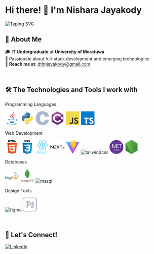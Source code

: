 # Hi there! 👋 I'm **Nishara Jayakody**

<div align="left">
  
![Typing SVG](https://readme-typing-svg.herokuapp.com?font=Fira+Code&size=22&duration=3000&pause=1000&color=50f3ee&center=false&vCenter=false&width=500&lines=IT+Undergraduate;University+of+Moratuwa;Passionate+about+Tech+%26+Innovation;Data+Science+Enthusiast;Always+Learning+%26+Building)

</div>

## 🚀 About Me

🎓 **IT Undergraduate** at **University of Moratuwa**  
🌱 Passionate about full-stack development and emerging technologies  
📧 **Reach me at:** [dthnjayakody@gmail.com](mailto:dthnjayakody@gmail.com)  

<br/>

## 🛠️ The Technologies and Tools I work with
Programming Languages
<p align="left">
  <img src="https://raw.githubusercontent.com/devicons/devicon/master/icons/java/java-original.svg" alt="java" width="45" height="45"/>
  <img src="https://raw.githubusercontent.com/devicons/devicon/master/icons/python/python-original.svg" alt="python" width="45" height="45"/>
  <img src="https://raw.githubusercontent.com/devicons/devicon/master/icons/c/c-original.svg" alt="c" width="45" height="45"/>
  <img src="https://raw.githubusercontent.com/devicons/devicon/master/icons/csharp/csharp-original.svg" alt="csharp" width="45" height="45"/>
  <img src="https://raw.githubusercontent.com/devicons/devicon/master/icons/javascript/javascript-original.svg" alt="javascript" width="45" height="45"/>
  <img src="https://raw.githubusercontent.com/devicons/devicon/master/icons/typescript/typescript-original.svg" alt="typescript" width="45" height="45"/>
</p>
Web Development
<p align="left">
  <img src="https://raw.githubusercontent.com/devicons/devicon/master/icons/html5/html5-original-wordmark.svg" alt="html5" width="45" height="45"/>
  <img src="https://raw.githubusercontent.com/devicons/devicon/master/icons/css3/css3-original-wordmark.svg" alt="css3" width="45" height="45"/>
  <img src="https://raw.githubusercontent.com/devicons/devicon/master/icons/react/react-original-wordmark.svg" alt="react" width="45" height="45"/>
  <img src="https://raw.githubusercontent.com/devicons/devicon/master/icons/nextjs/nextjs-original-wordmark.svg" alt="nextjs" width="45" height="45"/>
  <img src="https://raw.githubusercontent.com/devicons/devicon/master/icons/vitejs/vitejs-original.svg" alt="vite" width="45" height="45"/>
  <img src="https://www.vectorlogo.zone/logos/tailwindcss/tailwindcss-icon.svg" alt="tailwindcss" width="45" height="45"/>
  <img src="https://raw.githubusercontent.com/devicons/devicon/master/icons/dotnetcore/dotnetcore-original.svg" alt="aspnetcore" width="45" height="45"/>
  <img src="https://raw.githubusercontent.com/devicons/devicon/master/icons/nodejs/nodejs-original.svg" alt="nodejs" width="45" height="45"/>
</p>
Databases
<p align="left">
  <img src="https://raw.githubusercontent.com/devicons/devicon/master/icons/mysql/mysql-original-wordmark.svg" alt="mysql" width="45" height="45"/>
  <img src="https://raw.githubusercontent.com/devicons/devicon/master/icons/mongodb/mongodb-original-wordmark.svg" alt="mongodb" width="45" height="45"/>
  <img src="https://www.svgrepo.com/show/303229/microsoft-sql-server-logo.svg" alt="mssql" width="45" height="45"/>
</p>
Design Tools
<p align="left">
  <img src="https://www.vectorlogo.zone/logos/figma/figma-icon.svg" alt="figma" width="45" height="45"/>
  <img src="https://raw.githubusercontent.com/devicons/devicon/master/icons/photoshop/photoshop-line.svg" alt="photoshop" width="45" height="45"/>
</p>

<br/> 

## 🤝 Let's Connect!

<div align="left">

[![LinkedIn](https://img.shields.io/badge/LinkedIn-0077B5?style=for-the-badge&logo=linkedin&logoColor=white)](https://www.linkedin.com/in/nishara-jayakody-4b8b33270/)

</div>
